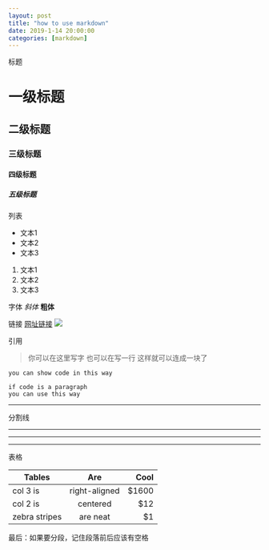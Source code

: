 ```yaml
---
layout: post
title: "how to use markdown"
date: 2019-1-14 20:00:00
categories: [markdown]
---
```


标题 

# 一级标题
## 二级标题
### 三级标题
#### 四级标题
##### 五级标题 


列表 

- 文本1
- 文本2
- 文本3 

1. 文本1
2. 文本2
3. 文本3

字体
*斜体* 
**粗体** 

链接
[网址链接](https://www.jianshu.com/p/q81RER)
![](https://graphic-zhang.github.io/static/img/avatar.jpg,图片链接) 

引用
> 你可以在这里写字 
> 也可以在写一行 
> 这样就可以连成一块了 

`you can show code in this way`

```
if code is a paragraph
you can use this way
```
--- 
分割线 

---
---
---
表格 


 Tables        | Are           | Cool  
 ------------- |:-------------:| -----:
 col 3 is      | right-aligned | $1600 
 col 2 is      | centered      |   $12 
 zebra stripes | are neat      |    $1 

最后：如果要分段，记住段落前后应该有空格


